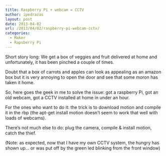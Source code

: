 ```yaml
---
title: Raspberry Pi + webcam = CCTV
author: ipedrazas
layout: post
date: 2013-04-02
url: /2013/04/02/raspberry-pi-webcam-cctv/
categories:
  - Maker
  - Rapsberry Pi
---
```

Short story long: We get a box of veggies and fruit delivered at home and unfortunately, it has been pinched a couple of times.

Doubt that a box of carrots and apples can look as appealing as an amazon box but it is very annoying to open the door and see that some moron has taken it home.

So, here goes the geek in me to solve the issue: got a raspberry Pi, got an old webcam, got a CCTV installed at home in under an hour.

For the ones who want to do it: the trick is to download motion and compile it in the rbp (the apt-get install motion doesn&#8217;t seem to work that well with loads of webcams).

There&#8217;s not much else to do: plug the camera, compile & install motion, catch the thief.

(Note: as expected, now that I have my own CCTV system, the hungry has shown up&#8230; or was put off by the green led blinking from the front window)